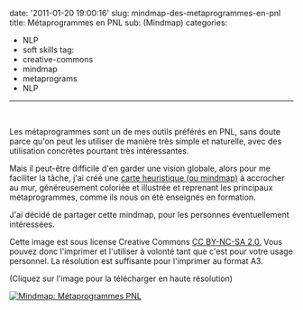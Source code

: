 date: '2011-01-20 19:00:16'
slug: mindmap-des-metaprogrammes-en-pnl
title: Métaprogrammes en PNL
sub: (Mindmap)
categories:
- NLP
- soft skills
tag:
- creative-commons
- mindmap
- metaprograms
- NLP
---
&nbsp;
<!-- more -->
Les métaprogrammes sont un de mes outils préférés en PNL, sans doute parce qu'on peut les utiliser de manière très simple et naturelle, avec des utilisation concrètes pourtant très intéressantes.

Mais il peut-être difficile d'en garder une vision globale, alors pour me faciliter la tâche, j'ai créé une [carte heuristique (ou mindmap)](http://fr.wikipedia.org/wiki/Carte_heuristique) à accrocher au mur, généreusement coloriée et illustrée et reprenant les principaux métaprogrammes, comme ils nous on été enseignés en formation.

J'ai décidé de partager cette mindmap, pour les personnes éventuellement intéressées.

Cette image est sous license Creative Commons [CC BY-NC-SA 2.0.](http://creativecommons.org/licenses/by-nc-sa/2.0/be/deed.fr) Vous pouvez donc l'imprimer et l'utiliser à volonté tant que c'est pour votre usage personnel. La résolution est suffisante pour l'imprimer au format A3.



(Cliquez sur l'image pour la télécharger en haute résolution)

[
![Mindmap: Métaprogrammes PNL](http://lh6.ggpht.com/_KVaEAkr2A6g/TThigF6Bv7I/AAAAAAAABKw/6d1mB4yqm5c/s720/metaprogrammes%20mindmap%2003_02.png)
](http://lh6.ggpht.com/_KVaEAkr2A6g/TThigF6Bv7I/AAAAAAAABKw/6d1mB4yqm5c/d/metaprogrammes%20mindmap%2003_02.png)


